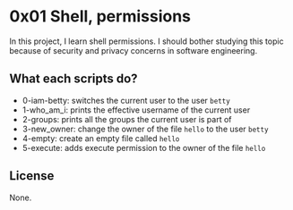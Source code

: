 # 0x01 Shell, permissions

In this project, I learn shell permissions. I should bother studying this topic because of security and privacy concerns in software engineering.

## What each scripts do?

* 0-iam-betty: switches the current user to the user `betty`
* 1-who_am_i: prints the effective username of the current user
* 2-groups: prints all the groups the current user is part of
* 3-new_owner: change the owner of the file `hello` to the user `betty`
* 4-empty: create an empty file called `hello`
* 5-execute: adds execute permission to the owner of the file `hello`

## License
None.